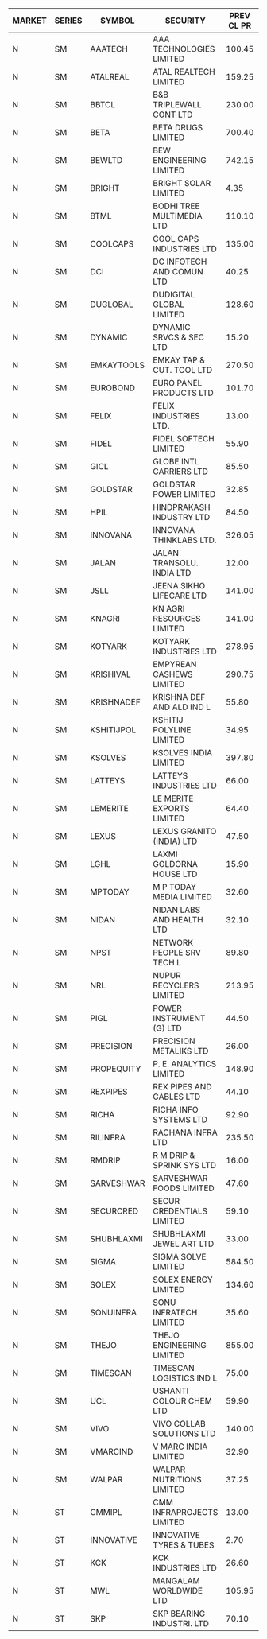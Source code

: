 


| MARKET | SERIES | SYMBOL | SECURITY | PREV CL PR | OPEN PRICE | HIGH PRICE | LOW PRICE | CLOSE PRICE | NET TRDVAL | NET TRDQTY | CORP IND | HI 52 WK | LO 52 WK |
| ----- | ----- | ----- | ----- | ----- | ----- | ----- | ----- | ----- | ----- | ----- | ----- | ----- | ----- |
| N | SM | AAATECH | AAA TECHNOLOGIES LIMITED | 100.45 | 97.80 | 99.50 | 97.50 | 98.20 | 2659050.00 | 27000 |  | 105.80 | 44.00 |
| N | SM | ATALREAL | ATAL REALTECH LIMITED | 159.25 | 162.00 | 167.20 | 158.00 | 166.25 | 14877520.00 | 91200 |  | 188.40 | 53.00 |
| N | SM | BBTCL | B&B TRIPLEWALL CONT LTD | 230.00 | 235.00 | 235.00 | 222.00 | 222.00 | 692000.00 | 3000 |  | 307.00 | 75.00 |
| N | SM | BETA | BETA DRUGS LIMITED | 700.40 | 745.70 | 745.70 | 715.00 | 730.00 | 2487730.00 | 3400 |  | 1024.40 | 319.00 |
| N | SM | BEWLTD | BEW ENGINEERING LIMITED | 742.15 | 759.95 | 780.00 | 759.95 | 770.00 | 962475.00 | 1250 |  | 1187.20 | 228.15 |
| N | SM | BRIGHT | BRIGHT SOLAR LIMITED | 4.35 | 4.30 | 4.40 | 4.25 | 4.35 | 103800.00 | 24000 |  | 10.55 | 3.90 |
| N | SM | BTML | BODHI TREE MULTIMEDIA LTD | 110.10 | 115.60 | 115.60 | 115.00 | 115.60 | 1108200.00 | 9600 |  | 174.00 | 65.00 |
| N | SM | COOLCAPS | COOL CAPS INDUSTRIES LTD | 135.00 | 137.00 | 140.00 | 136.00 | 140.00 | 4127850.00 | 30000 |  | 140.00 | 41.50 |
| N | SM | DCI | DC INFOTECH AND COMUN LTD | 40.25 | 40.25 | 40.50 | 40.25 | 40.50 | 484500.00 | 12000 |  | 100.00 | 35.95 |
| N | SM | DUGLOBAL | DUDIGITAL GLOBAL LIMITED | 128.60 | 132.50 | 133.00 | 132.50 | 133.00 | 1992500.00 | 15000 |  | 489.00 | 91.00 |
| N | SM | DYNAMIC | DYNAMIC SRVCS & SEC LTD | 15.20 | 15.95 | 15.95 | 14.45 | 15.00 | 390600.00 | 26000 |  | 57.70 | 13.00 |
| N | SM | EMKAYTOOLS | EMKAY TAP & CUT. TOOL LTD | 270.50 | 284.00 | 284.00 | 284.00 | 284.00 | 170400.00 | 600 |  | 306.00 | 145.05 |
| N | SM | EUROBOND | EURO PANEL PRODUCTS LTD | 101.70 | 103.20 | 103.20 | 100.00 | 102.95 | 3672100.00 | 36000 |  | 147.65 | 72.05 |
| N | SM | FELIX | FELIX INDUSTRIES LTD. | 13.00 | 13.65 | 13.65 | 13.65 | 13.65 | 54600.00 | 4000 |  | 45.70 | 12.35 |
| N | SM | FIDEL | FIDEL SOFTECH LIMITED | 55.90 | 54.80 | 57.00 | 54.80 | 56.75 | 1860150.00 | 33000 |  | 63.00 | 52.00 |
| N | SM | GICL | GLOBE INTL CARRIERS LTD | 85.50 | 81.25 | 83.95 | 81.25 | 83.90 | 30520125.00 | 375000 |  | 104.00 | 17.15 |
| N | SM | GOLDSTAR | GOLDSTAR POWER LIMITED | 32.85 | 34.45 | 34.45 | 34.45 | 34.45 | 1033500.00 | 30000 |  | 34.45 | 20.00 |
| N | SM | HPIL | HINDPRAKASH INDUSTRY LTD | 84.50 | 82.50 | 82.50 | 82.50 | 82.50 | 247500.00 | 3000 |  | 93.90 | 45.50 |
| N | SM | INNOVANA | INNOVANA THINKLABS LTD. | 326.05 | 326.00 | 340.00 | 310.25 | 310.25 | 976250.00 | 3000 |  | 478.00 | 119.25 |
| N | SM | JALAN | JALAN TRANSOLU. INDIA LTD | 12.00 | 11.40 | 11.40 | 11.40 | 11.40 | 34200.00 | 3000 |  | 18.00 | 5.05 |
| N | SM | JSLL | JEENA SIKHO LIFECARE LTD | 141.00 | 135.00 | 158.00 | 127.00 | 152.40 | 17332400.00 | 117000 |  | 182.50 | 127.00 |
| N | SM | KNAGRI | KN AGRI RESOURCES LIMITED | 141.00 | 141.65 | 141.65 | 138.00 | 138.00 | 1569440.00 | 11200 |  | 261.00 | 130.00 |
| N | SM | KOTYARK | KOTYARK INDUSTRIES LTD | 278.95 | 284.00 | 306.80 | 284.00 | 298.20 | 4283180.00 | 14400 |  | 402.00 | 67.90 |
| N | SM | KRISHIVAL | EMPYREAN CASHEWS LIMITED | 290.75 | 290.00 | 290.00 | 290.00 | 290.00 | 290000.00 | 1000 |  | 321.65 | 68.00 |
| N | SM | KRISHNADEF | KRISHNA DEF AND ALD IND L | 55.80 | 55.00 | 55.00 | 55.00 | 55.00 | 165000.00 | 3000 |  | 118.35 | 54.35 |
| N | SM | KSHITIJPOL | KSHITIJ POLYLINE LIMITED | 34.95 | 34.80 | 34.80 | 34.80 | 34.80 | 162376.80 | 4666 |  | 45.65 | 24.00 |
| N | SM | KSOLVES | KSOLVES INDIA LIMITED | 397.80 | 398.80 | 399.95 | 394.35 | 394.40 | 3808160.00 | 9600 |  | 753.40 | 292.60 |
| N | SM | LATTEYS | LATTEYS INDUSTRIES LTD | 66.00 | 69.30 | 69.30 | 66.05 | 69.30 | 1077900.00 | 16000 |  | 69.30 | 51.05 |
| N | SM | LEMERITE | LE MERITE EXPORTS LIMITED | 64.40 | 65.00 | 65.00 | 62.65 | 63.90 | 2272960.00 | 35200 |  | 77.20 | 52.50 |
| N | SM | LEXUS | LEXUS GRANITO (INDIA) LTD | 47.50 | 45.15 | 46.75 | 45.15 | 45.15 | 859500.00 | 19000 |  | 77.00 | 10.30 |
| N | SM | LGHL | LAXMI GOLDORNA HOUSE LTD | 15.90 | 15.20 | 15.20 | 15.20 | 15.20 | 6444800.00 | 424000 |  | 17.50 | 14.20 |
| N | SM | MPTODAY | M P TODAY MEDIA LIMITED | 32.60 | 32.60 | 32.60 | 32.60 | 32.60 | 65200.00 | 2000 |  | 46.50 | 19.50 |
| N | SM | NIDAN | NIDAN LABS AND HEALTH LTD | 32.10 | 33.00 | 33.25 | 32.35 | 32.55 | 261600.00 | 8000 |  | 70.70 | 31.95 |
| N | SM | NPST | NETWORK PEOPLE SRV TECH L | 89.80 | 87.50 | 87.50 | 87.50 | 87.50 | 280000.00 | 3200 |  | 92.50 | 49.05 |
| N | SM | NRL | NUPUR RECYCLERS LIMITED | 213.95 | 214.50 | 218.50 | 213.00 | 217.75 | 19950315.00 | 92400 |  | 316.05 | 124.20 |
| N | SM | PIGL | POWER INSTRUMENT (G) LTD | 44.50 | 46.60 | 46.70 | 46.60 | 46.70 | 186600.00 | 4000 |  | 88.60 | 37.75 |
| N | SM | PRECISION | PRECISION METALIKS LTD | 26.00 | 26.50 | 28.50 | 26.50 | 28.50 | 332000.00 | 12000 |  | 55.95 | 23.65 |
| N | SM | PROPEQUITY | P. E. ANALYTICS LIMITED | 148.90 | 147.00 | 147.00 | 147.00 | 147.00 | 176400.00 | 1200 |  | 204.10 | 135.00 |
| N | SM | REXPIPES | REX PIPES AND CABLES LTD | 44.10 | 42.70 | 42.70 | 41.90 | 41.90 | 677200.00 | 16000 |  | 64.35 | 26.00 |
| N | SM | RICHA | RICHA INFO SYSTEMS LTD | 92.90 | 93.00 | 93.00 | 93.00 | 93.00 | 93000.00 | 1000 |  | 104.95 | 56.00 |
| N | SM | RILINFRA | RACHANA INFRA LTD | 235.50 | 236.20 | 238.85 | 236.20 | 236.85 | 4262750.00 | 18000 |  | 244.70 | 184.00 |
| N | SM | RMDRIP | R M DRIP & SPRINK SYS LTD | 16.00 | 15.25 | 15.50 | 15.25 | 15.50 | 61500.00 | 4000 |  | 23.95 | 12.75 |
| N | SM | SARVESHWAR | SARVESHWAR FOODS LIMITED | 47.60 | 46.05 | 49.95 | 46.05 | 49.95 | 50398800.00 | 1020800 |  | 67.65 | 17.10 |
| N | SM | SECURCRED | SECUR CREDENTIALS LIMITED | 59.10 | 59.15 | 59.15 | 59.15 | 59.15 | 298116.00 | 5040 |  | 145.00 | 19.90 |
| N | SM | SHUBHLAXMI | SHUBHLAXMI JEWEL ART LTD | 33.00 | 33.90 | 34.15 | 31.50 | 31.50 | 229550.00 | 7000 |  | 41.65 | 11.20 |
| N | SM | SIGMA | SIGMA SOLVE LIMITED | 584.50 | 585.00 | 585.00 | 585.00 | 585.00 | 351000.00 | 600 |  | 745.75 | 181.65 |
| N | SM | SOLEX | SOLEX ENERGY LIMITED | 134.60 | 141.30 | 141.30 | 141.30 | 141.30 | 282600.00 | 2000 |  | 210.35 | 42.50 |
| N | SM | SONUINFRA | SONU INFRATECH LIMITED | 35.60 | 35.20 | 36.60 | 35.00 | 36.60 | 320400.00 | 9000 |  | 37.05 | 19.80 |
| N | SM | THEJO | THEJO ENGINEERING LIMITED | 855.00 | 880.00 | 880.00 | 860.10 | 860.10 | 390037.50 | 450 |  | 3950.00 | 802.00 |
| N | SM | TIMESCAN | TIMESCAN LOGISTICS IND L | 75.00 | 79.00 | 79.00 | 79.00 | 79.00 | 158000.00 | 2000 |  | 161.15 | 65.00 |
| N | SM | UCL | USHANTI COLOUR CHEM LTD | 59.90 | 60.00 | 60.00 | 56.40 | 56.40 | 232800.00 | 4000 |  | 85.90 | 40.00 |
| N | SM | VIVO | VIVO COLLAB SOLUTIONS LTD | 140.00 | 141.50 | 141.50 | 141.50 | 141.50 | 226400.00 | 1600 |  | 369.80 | 136.40 |
| N | SM | VMARCIND | V MARC INDIA LIMITED | 32.90 | 31.90 | 31.90 | 31.90 | 31.90 | 95700.00 | 3000 |  | 52.80 | 29.15 |
| N | SM | WALPAR | WALPAR NUTRITIONS LIMITED | 37.25 | 39.00 | 39.05 | 38.90 | 39.05 | 779900.00 | 20000 |  | 51.50 | 25.50 |
| N | ST | CMMIPL | CMM INFRAPROJECTS LIMITED | 13.00 | 12.35 | 13.30 | 12.35 | 12.80 | 800250.00 | 63000 |  | 14.10 | 6.20 |
| N | ST | INNOVATIVE | INNOVATIVE TYRES & TUBES | 2.70 | 2.80 | 2.80 | 2.80 | 2.80 | 58800.00 | 21000 |  | 26.20 | 2.10 |
| N | ST | KCK | KCK INDUSTRIES LTD | 26.60 | 25.35 | 25.35 | 25.30 | 25.30 | 506200.00 | 20000 |  | 30.00 | 23.75 |
| N | ST | MWL | MANGALAM WORLDWIDE LTD | 105.95 | 105.00 | 111.20 | 105.00 | 111.20 | 3714900.00 | 33600 |  | 111.20 | 96.90 |
| N | ST | SKP | SKP BEARING INDUSTRI. LTD | 70.10 | 70.25 | 71.00 | 70.05 | 70.30 | 3386300.00 | 48000 |  | 74.50 | 68.85 |




